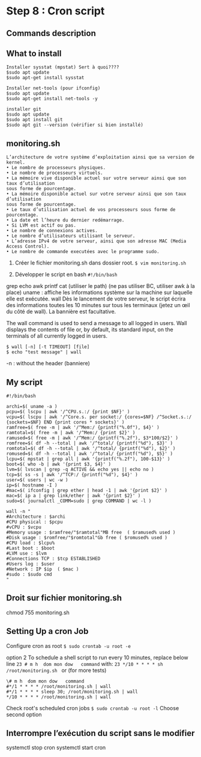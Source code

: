 # Step 8 : Cron script

## Commands description

## What to install
```
Installer sysstat (mpstat) Sert à quoi????
$sudo apt update
$sudo apt-get install sysstat

Installer net-tools (pour ifconfig)
$sudo apt update
$sudo apt-get install net-tools -y 

installer git
$sudo apt update
$sudo apt install git
$sudo apt git --version (vérifier si bien installé)

```

## monitoring.sh
```
L’architecture de votre système d’exploitation ainsi que sa version de kernel.
• Le nombre de processeurs physiques.
• Le nombre de processeurs virtuels.
• La mémoire vive disponible actuel sur votre serveur ainsi que son taux d’utilisation
sous forme de pourcentage.
• La mémoire disponible actuel sur votre serveur ainsi que son taux d’utilisation
sous forme de pourcentage.
• Le taux d’utilisation actuel de vos processeurs sous forme de pourcentage.
• La date et l’heure du dernier redémarrage.
• Si LVM est actif ou pas.
• Le nombre de connexions actives.
• Le nombre d’utilisateurs utilisant le serveur.
• L’adresse IPv4 de votre serveur, ainsi que son adresse MAC (Media Access Control).
• Le nombre de commande executées avec le programme sudo.
```

1. Créer le fichier monitoring.sh dans dossier root.
` $ vim monitoring.sh `

2. Développer le script en bash
` #!/bin/bash `


grep echo awk printf cat (utiliser le path) (ne pas utiliser BC, utiliser awk à la place)
uname : affiche les informations système sur la machine sur laquelle elle est exécutée.
wall
Dès le lancement de votre serveur, le script écrira des informations toutes les 10 minutes sur tous les terminaux (jetez un œil du côté de wall). La bannière est facultative.

The wall command is used to send a message to all logged in users. Wall displays the contents of file or, by default, its standard input, on the terminals of all currently logged in users.
```
$ wall [-n] [-t TIMEOUT] [file]
$ echo "test message" | wall
```

-n : without the header (banniere)


## My script

```
#!/bin/bash

archi=$( uname -a )
pcpu=$( lscpu | awk '/^CPU.s.:/ {print $NF}' )
vcpu=$( lscpu | awk '/^Core.s. per socket:/ {cores=$NF} /^Socket.s.:/ {sockets=$NF} END {print cores * sockets}' )
ramfree=$( free -m | awk '/^Mem:/ {printf("%.0f"), $4}' )
ramtotal=$( free -m | awk '/^Mem:/ {print $2}' )
ramused=$( free -m | awk '/^Mem:/ {printf("%.2f"), $3*100/$2}' )
romfree=$( df -h --total | awk '/^total/ {printf("%d"), $3}' )
romtotal=$( df -h --total | awk '/^total/ {printf("%d"), $2}' )
romused=$( df -h --total | awk '/^total/ {printf("%d"), $5}' )
lcpu=$( mpstat | grep all | awk '{printf("%.2f"), 100-$13}' )
boot=$( who -b | awk '{print $3, $4}' )
lvm=$( lvscan | grep -q ACTIVE && echo yes || echo no )
tcp=$( ss -s | awk '/^TCP:/ {printf("%d"), $4}' )
user=$( users | wc -w )
ip=$( hostname -I )
#mac=$( ifconfig | grep ether | head -1 | awk '{print $2}' )
mac=$( ip a | grep link/ether | awk '{print $2}' )
sudo=$( journalctl _COMM=sudo | grep COMMAND | wc -l )

wall -n "
#Architecture : $archi
#CPU physical : $pcpu
#vCPU : $vcpu
#Memory usage : $ramfree/"$ramtotal"MB free  ( $ramused% used )
#Disk usage : $romfree/"$romtotal"Gb free ( $romused% used )
#CPU load : $lcpu%
#Last boot : $boot
#LVM use : $lvm
#Connections TCP : $tcp ESTABLISHED
#Users log : $user
#Network : IP $ip  ( $mac )
#sudo : $sudo cmd
"
```

## Droit sur fichier monitoring.sh
    
chmod 755 monitoring.sh

## Setting Up a cron Job
Configure cron as root
` $ sudo crontab -u root -e `

option 2
To schedule a shell script to run every 10 minutes, replace below line
` 23 # m h  dom mon dow   command `
with:
`23 */10 * * * * sh /root/monitoring.sh `
or (for more tests)
```
\# m h  dom mon dow   command
#*/1 * * * * /root/monitoring.sh | wall
#*/1 * * * * sleep 30; /root/monitoring.sh | wall
*/10 * * * * /root/monitoring.sh | wall
```

Check root's scheduled cron jobs 
` $ sudo crontab -u root -l `
Choose second option

## Interrompre l’exécution du script sans le modifier

systemctl stop cron
systemctl start cron
